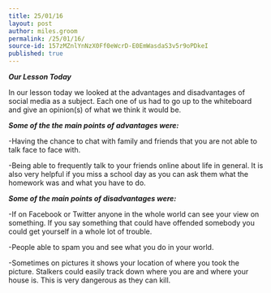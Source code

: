 ```yaml
---
title: 25/01/16
layout: post
author: miles.groom
permalink: /25/01/16/
source-id: 157zMZnlYnNzX0Ff0eWcrD-E0EmWasdaS3v5r9oPDkeI
published: true
---
```

**_Our Lesson Today_**

In our lesson today we looked at the advantages and disadvantages of social media as a subject. Each one of us had to go up to the whiteboard and give an opinion(s) of what we think it would be. 

**_Some of the the main points of advantages were:_**

-Having the chance to chat with family and friends that you are not able to talk face to face with.

-Being able to frequently talk to your friends online about life in general. It is also very helpful if you miss a school day as you can ask them what the homework was and what you have to do.

**_Some of the main points of disadvantages were:_**

-If on Facebook or Twitter anyone in the whole world can see your view on something. If you say something that could have offended somebody you could get yourself in a whole lot of trouble.

-People able to spam you and see what you do in your world.

-Sometimes on pictures it shows your location of where you took the picture. Stalkers could easily track down where you are and where your house is. This is very dangerous as they can kill.

